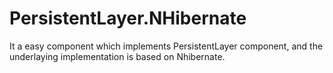 PersistentLayer.NHibernate
==========================

It a easy component which implements PersistentLayer component, and the underlaying implementation is based on Nhibernate.
